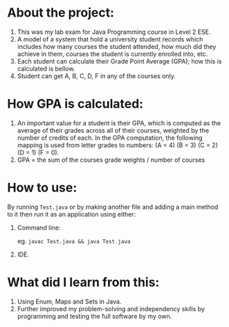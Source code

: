 # About the project:

 1. This was my lab exam for Java Programming course in Level 2 ESE.
 2. A model of a system that hold a university student records which includes how many courses the student attended, how much did they achieve in them, courses the student is currently enrolled into, etc.
 3. Each student can calculate their Grade Point Average (GPA); how this is calculated is bellow.
 4. Student can get A, B, C, D, F in any of the courses only.

# How GPA is calculated:

 1. An important value for a student is their GPA, which is computed as the average of their grades across all of their courses, weighted by the number of credits of each. In the GPA computation, the following mapping is used from letter grades to numbers: (A = 4) (B = 3) (C = 2) (D = 1) (F = 0). 
 2. GPA = the sum of the courses grade weights / number of courses

# How to use:
By running `Test.java` or by making another file and adding a main method to it then run it as an application using either:

 1. Command line:

	eg. `javac Test.java && java Test.java`

2. IDE.

# What did I learn from this:

 1. Using Enum, Maps and Sets in Java.
 3. Further improved my problem-solving and independency skills by programming and testing the full software by my own.
